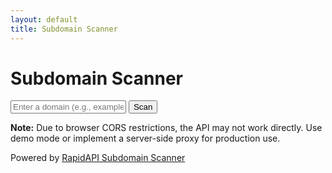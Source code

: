 ```yaml
---
layout: default
title: Subdomain Scanner
---
```


<div class="container">
  <h1>Subdomain Scanner</h1>
  
  <div id="apiKeySection" class="api-key-section" style="display: none;">
    <h3>RapidAPI Key Required</h3>
    <p>To use this scanner, you need a free API key from <a href="https://rapidapi.com/sedrakpc/api/subdomain-scan1/" target="_blank">RapidAPI Subdomain Scanner</a></p>
    <div class="api-key-input">
      <input type="password" id="apiKeyInput" placeholder="Enter your RapidAPI key" />
      <button onclick="saveApiKey()">Save Key</button>
    </div>
  </div>
  
  <div class="api-key-status">
    <span id="apiKeyStatus"></span>
    <button onclick="clearApiKey()" class="clear-key-btn" style="display: none;" id="clearKeyBtn">Change API Key</button>
  </div>
  
  <div class="scanner-input">
    <input type="text" id="domainInput" placeholder="Enter a domain (e.g., example.com)" />
    <button onclick="scanSubdomains()" class="scan-btn">Scan</button>
  </div>
  
  <div id="scanStatus" class="scan-status"></div>
  
  <ul id="subdomainList" class="subdomain-list"></ul>
  
  <div class="footer">
    <p><strong>Note:</strong> Due to browser CORS restrictions, the API may not work directly. Use demo mode or implement a server-side proxy for production use.</p>
    <p>Powered by <a href="https://rapidapi.com/sedrakpc/api/subdomain-scan1/" target="_blank">RapidAPI Subdomain Scanner</a></p>
  </div>
</div>

<script src="/assets/js/scanner.js"></script>
